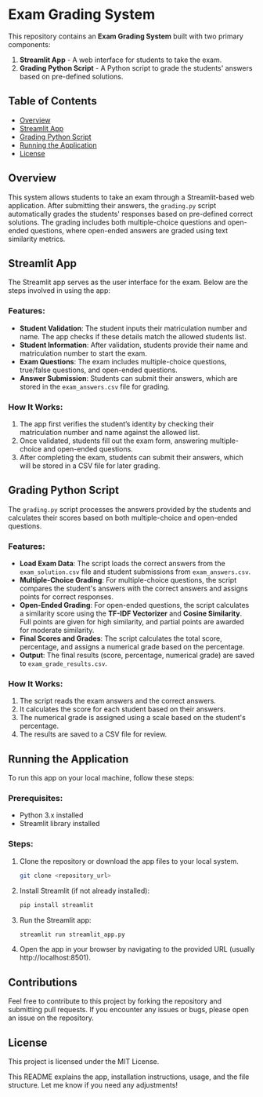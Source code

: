 # Exam Grading System

This repository contains an **Exam Grading System** built with two primary components:

1. **Streamlit App** - A web interface for students to take the exam.
2. **Grading Python Script** - A Python script to grade the students' answers based on pre-defined solutions.

## Table of Contents
- [Overview](#overview)
- [Streamlit App](#streamlit-app)
- [Grading Python Script](#grading-python-script)
- [Running the Application](#running-the-application)
- [License](#license)

## Overview

This system allows students to take an exam through a Streamlit-based web application. After submitting their answers, the `grading.py` script automatically grades the students' responses based on pre-defined correct solutions. The grading includes both multiple-choice questions and open-ended questions, where open-ended answers are graded using text similarity metrics.

## Streamlit App

The Streamlit app serves as the user interface for the exam. Below are the steps involved in using the app:

### Features:
- **Student Validation**: The student inputs their matriculation number and name. The app checks if these details match the allowed students list.
- **Student Information**: After validation, students provide their name and matriculation number to start the exam.
- **Exam Questions**: The exam includes multiple-choice questions, true/false questions, and open-ended questions.
- **Answer Submission**: Students can submit their answers, which are stored in the `exam_answers.csv` file for grading.

### How It Works:
1. The app first verifies the student’s identity by checking their matriculation number and name against the allowed list.
2. Once validated, students fill out the exam form, answering multiple-choice and open-ended questions.
3. After completing the exam, students can submit their answers, which will be stored in a CSV file for later grading.

## Grading Python Script

The `grading.py` script processes the answers provided by the students and calculates their scores based on both multiple-choice and open-ended questions. 

### Features:
- **Load Exam Data**: The script loads the correct answers from the `exam_solution.csv` file and student submissions from `exam_answers.csv`.
- **Multiple-Choice Grading**: For multiple-choice questions, the script compares the student's answers with the correct answers and assigns points for correct responses.
- **Open-Ended Grading**: For open-ended questions, the script calculates a similarity score using the **TF-IDF Vectorizer** and **Cosine Similarity**. Full points are given for high similarity, and partial points are awarded for moderate similarity.
- **Final Scores and Grades**: The script calculates the total score, percentage, and assigns a numerical grade based on the percentage.
- **Output**: The final results (score, percentage, numerical grade) are saved to `exam_grade_results.csv`.

### How It Works:
1. The script reads the exam answers and the correct answers.
2. It calculates the score for each student based on their answers.
3. The numerical grade is assigned using a scale based on the student's percentage.
4. The results are saved to a CSV file for review.

## Running the Application

To run this app on your local machine, follow these steps:

### Prerequisites:
- Python 3.x installed
- Streamlit library installed

### Steps:

1. Clone the repository or download the app files to your local system.
   
   ```bash
   git clone <repository_url>

2. Install Streamlit (if not already installed):

   ```bash
   pip install streamlit

3. Run the Streamlit app:
   
   ```bash
   streamlit run streamlit_app.py

4. Open the app in your browser by navigating to the provided URL (usually http://localhost:8501).

## Contributions
Feel free to contribute to this project by forking the repository and submitting pull requests. If you encounter any issues or bugs, please open an issue on the repository.

## License
This project is licensed under the MIT License.

This README explains the app, installation instructions, usage, and the file structure. Let me know if you need any adjustments!
